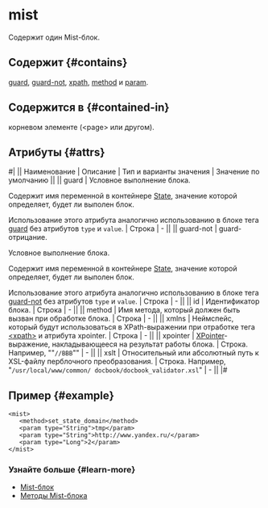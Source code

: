 # mist

Содержит один Mist-блок.

## Содержит {#contains}

[guard](guard.md), [guard-not](guard-not.md), [xpath](xpath.md), [method](method.md) и [param](param.md).

## Содержится в {#contained-in}

корневом элементе (\<page\> или другом).

## Атрибуты {#attrs}

#|
|| Наименование | Описание | Тип и варианты значения | Значение по умолчанию ||
|| guard | Условное выполнение блока.

Содержит имя переменной в контейнере [State](../concepts/state-ov.md), значение которой определяет, будет ли выполен блок.

Использование этого атрибута аналогично использованию в блоке тега [guard](../reference/guard.md) без атрибутов `type` и `value`. | Строка | - ||
|| guard-not | guard-отрицание.

Условное выполнение блока.

Содержит имя переменной в контейнере [State](../concepts/state-ov.md), значение которой определяет, будет ли выполен блок.

Использование этого атрибута аналогично использованию в блоке тега [guard-not](../reference/guard-not.md) без атрибутов `type` и `value`. | Строка | - ||
|| id | Идентификатор блока. | Строка | - ||
|| method | Имя метода, который должен быть вызван при обработке блока. | Строка | - ||
|| xmlns | Неймспейс, который будут использоваться в XPath-выражении при отработке тега [\<xpath\>](../reference/xpath.md) и атрибута xpointer. | Строка | - ||
|| xpointer | [XPointer](../appendices/xpointer.md)-выражение, накладывающееся на результат работы блока. | Строка. Например, ""`//BBB`"" | - ||
|| xslt | Относительный или абсолютный путь к XSL-файлу перблочного преобразования. | Строка. Например, "`/usr/local/www/common/ docbook/docbook_validator.xsl`" | - ||
|#

## Пример {#example}

```
<mist>
   <method>set_state_domain</method>
   <param type="String">tmp</param>
   <param type="String">http://www.yandex.ru/</param>
   <param type="Long">2</param>
</mist>
```

### Узнайте больше {#learn-more}
* [Mist-блок](../concepts/block-mist-ov.md)
* [Методы Mist-блока](../appendices/block-mist-methods.md)